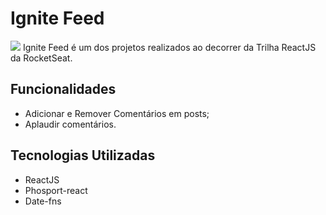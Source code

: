 # Ignite Feed
<img src="https://i.imgur.com/yHPFlia.gif">
Ignite Feed é um dos projetos realizados ao decorrer da Trilha ReactJS da RocketSeat.

## Funcionalidades
- Adicionar e Remover Comentários em posts;
- Aplaudir comentários.

## Tecnologias Utilizadas
- ReactJS
- Phosport-react
- Date-fns

